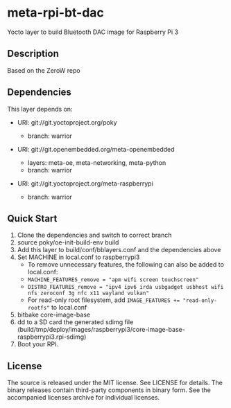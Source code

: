 # meta-rpi-bt-dac

Yocto layer to build Bluetooth DAC image for Raspberry Pi 3 

## Description
Based on the ZeroW repo

## Dependencies

This layer depends on:

* URI: git://git.yoctoproject.org/poky
    * branch: warrior

* URI: git://git.openembedded.org/meta-openembedded
    * layers: meta-oe, meta-networking, meta-python
    * branch: warrior

* URI: git://git.yoctoproject.org/meta-raspberrypi
    * branch: warrior

## Quick Start

1. Clone the dependencies and switch to correct branch
2. source poky/oe-init-build-env build
3. Add this layer to build/conf/bblayers.conf and the dependencies above
4. Set MACHINE in local.conf to raspberrypi3
    * To remove unnecessary features, the following can also be added to local.conf:
    * `MACHINE_FEATURES_remove = "apm wifi screen touchscreen"`
    * `DISTRO_FEATURES_remove = "ipv4 ipv6 irda usbgadget usbhost wifi nfs zeroconf 3g nfc x11 wayland vulkan"`
    * For read-only root filesystem, add `IMAGE_FEATURES += "read-only-rootfs"` to local.conf
5. bitbake core-image-base
6. dd to a SD card the generated sdimg file (build/tmp/deploy/images/raspberrypi3/core-image-base-raspberrypi3.rpi-sdimg)
7. Boot your RPI.

## License

The source is released under the MIT license. See LICENSE for details. The binary releases contain third-party components in binary form. See the accompanied licenses archive for individual licenses.
